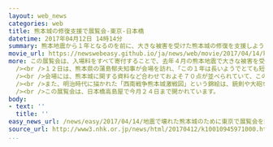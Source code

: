 ```yaml
---
layout: web_news
categories: web
title: 熊本城の修復支援で展覧会-東京-日本橋
datetime: 2017年04月12日 14時14分
summary: 熊本地震から１年となるのを前に、大きな被害を受けた熊本城の修復を支援しようと、城に関する資料などを集めた展覧会が、東京・日本橋で始まりました。
movie_url: https://newswebeasy.github.io/ja/news/web/movie/2017/04/14/k10010945971000.mp4
more: この展覧会は、入場料をすべて寄付することで、去年４月の熊本地震で大きな被害を受けた熊本城の修復を支援しようと、東京・日本橋のデパートで始まりました。<br
  /><br />１２日は、熊本県の蒲島郁夫知事が会場を訪れ、「この１年は長いようでとても短かった。熊本への支援に感謝し、復旧や復興を成し遂げたい」と述べました。<br
  /><br />会場には、熊本城に関する資料など合わせておよそ７０点が並べられていて、このうち、城を築いた加藤清正が使ったとされるかっちゅうは、漆で塗られた胴やえぼし型のかぶとに蛇の目の紋様が施された豪華なものです。<br
  /><br />また、明治時代に描かれた「西南戦争熊本城激戦図」という錦絵は、銃剣や大砲を使って城を攻めている薩摩軍を描いていて、激しい戦いの様子を伝えています。<br
  /><br />この展覧会は、日本橋高島屋で今月２４日まで開かれています。
body:
- text: ''
  title: ''
easy_news_url: /news/easy/2017/04/14/地震で壊れた熊本城のために東京で展覧会を開く/
source_url: http://www3.nhk.or.jp/news/html/20170412/k10010945971000.html
...
```

